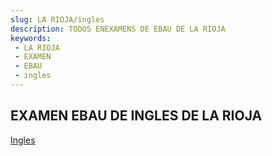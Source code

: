 ```yaml
---
slug: LA RIOJA/ingles
description: TODOS ENEXAMENS DE EBAU DE LA RIOJA
keywords:
 - LA RIOJA
 - EXAMEN
 - EBAU
 - ingles
---
```

## EXAMEN EBAU DE INGLES DE LA RIOJA
[Ingles](https://drive.google.com/drive/folders/1e8mHItJRRbh97p_U9ebBIGRYxzr_yak_?usp=sharing)